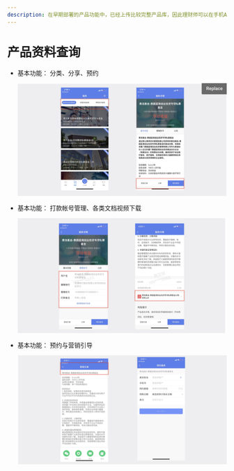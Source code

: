 ```yaml
---
description: 在早期部署的产品功能中，已经上传比较完整产品库，因此理财师可以在手机APP中查阅在售产品的基本信息
---
```


# 产品资料查询

* 基本功能： 分类、分享、预约

  ![](../.gitbook/assets/image%20%2812%29.png)

* 基本功能： 打款帐号管理、各类文档视频下载

  ![](../.gitbook/assets/image%20%2828%29.png)

* 基本功能： 预约与营销引导

  ![](../.gitbook/assets/image%20%289%29.png)



